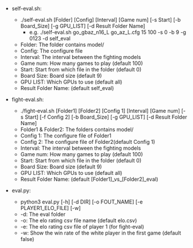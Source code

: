 - self-eval.sh:
    - ./self-eval.sh [Folder] [Config] [Interval] [Game num] [-s Start] [-b Board_Size] [-g GPU_LIST]  [-d Result Folder Name]
        - e.g. ./self-eval.sh go_gbaz_n16_L go_az_L.cfg 15 100 -s 0 -b 9 -g 0123 -d self_eval
    - Folder: The folder contains model/
    - Config: The configure file
    - Interval: The interval between the fighting models
    - Game num: How many games to play (default 100)
    - Start: Start from which file in the folder (default 0)
    - Board Size: Board size (default 9)
    - GPU LIST: Which GPUs to use (default all)
    - Result Folder Name: (default self_eval)

- fight-eval.sh:
    - ./fight-eval.sh [Folder1] [Folder2] [Config 1] [Interval] [Game num] [-s Start] [-f Config 2] [-b Board_Size] [-g GPU_LIST] [-d Result Folder Name]
    - Folder1 & Folder2: The folders contains model/
    - Config 1: The configure file of Folder1
    - Config 2: The configure file of Folder2(default Config 1)
    - Interval: The interval between the fighting models
    - Game num: How many games to play (default 100)
    - Start: Start from which file in the folder (default 0)
    - Board Size: Board size (default 9)
    - GPU LIST: Which GPUs to use (default all)
    - Result Folder Name: (default [Folder1]\_vs\_[Folder2]\_eval)

- eval.py:
    - python3 eval.py [-h] [-d DIR] [-o FOUT_NAME] [-e PLAYER1_ELO_FILE] [-w]
    - -d: The eval folder
    - -o: The elo rating csv file name (default elo.csv)
    - -e: The elo rating csv file of player 1 (for fight-eval)
    - -w: Show the win rate of the white player in the first game (default false)
